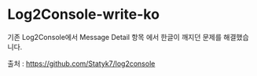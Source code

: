 # Log2Console-write-ko


기존 Log2Console에서 Message Detail 항목 에서 한글이 깨지던 문제를 해결했습니다.



출처 : https://github.com/Statyk7/log2console